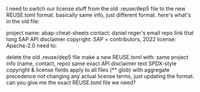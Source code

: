 I need to switch our license stuff from the old .reuse/dep5 file to the new REUSE.toml format. basically same info, just different format. here's what's in the old file:

project name: abap-cheat-sheets
contact: daniel reger's email
repo link
that long SAP API disclaimer
copyright: SAP + contributors, 2022
license: Apache-2.0
need to:

delete the old .reuse/dep5 file
make a new REUSE.toml with:
same project info (name, contact, repo)
same exact API disclaimer text
SPDX-style copyright & license fields
apply to all files (** glob) with aggregate precedence
not changing any actual license terms, just updating the format. can you give me the exact REUSE.toml file we need?
